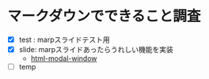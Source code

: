 # マークダウンでできること調査

- [x] test : marpスライドテスト用
- [x] slide: marpスライドあったらうれしい機能を実装
    - [html-modal-window](slide/popup.html)
- [ ] temp